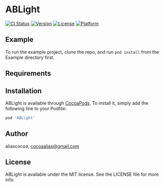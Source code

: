 # ABLight

[![CI Status](http://img.shields.io/travis/aliascocoa/ABLight.svg?style=flat)](https://travis-ci.org/aliascocoa/ABLight)
[![Version](https://img.shields.io/cocoapods/v/ABLight.svg?style=flat)](http://cocoapods.org/pods/ABLight)
[![License](https://img.shields.io/cocoapods/l/ABLight.svg?style=flat)](http://cocoapods.org/pods/ABLight)
[![Platform](https://img.shields.io/cocoapods/p/ABLight.svg?style=flat)](http://cocoapods.org/pods/ABLight)

## Example

To run the example project, clone the repo, and run `pod install` from the Example directory first.

## Requirements

## Installation

ABLight is available through [CocoaPods](http://cocoapods.org). To install
it, simply add the following line to your Podfile:

```ruby
pod 'ABLight'
```

## Author

aliascocoa, cocoaalias@gmail.com

## License

ABLight is available under the MIT license. See the LICENSE file for more info.
